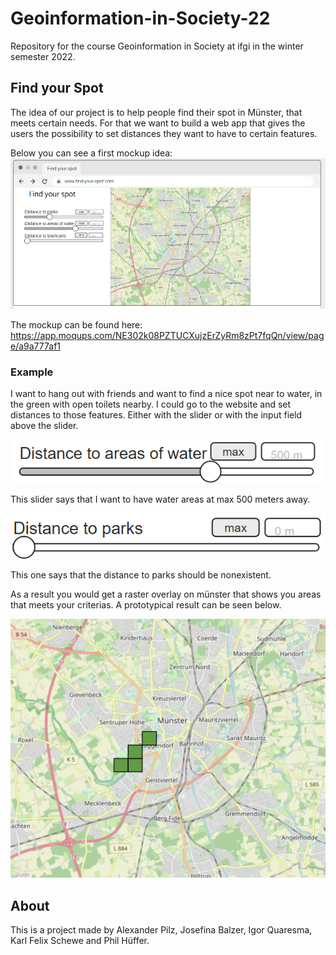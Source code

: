 # Geoinformation-in-Society-22
Repository for the course Geoinformation in Society at ifgi in the winter semester 2022.

## Find your Spot
The idea of our project is to help people find their spot in Münster, that meets certain needs. For that we want to build a web app that gives the users the possibility to set distances they want to have to certain features. 

Below you can see a first mockup idea:
![mockup file](organization/mockup.png)

The mockup can be found here: https://app.moqups.com/NE302k08PZTUCXujzErZyRm8zPt7fqQn/view/page/a9a777af1
### Example
I want to hang out with friends and want to find a nice spot near to water, in the green with open toilets nearby. 
I could go to the website and set distances to those features. Either with the slider or with the input field above the slider.

![slider](organization/slider.png)

This slider says that I want to have water areas at max 500 meters away.

![slider](organization/slider2.png)

This one says that the distance to parks should be nonexistent. 

As a result you would get a raster overlay on münster that shows you areas that meets your criterias. A prototypical result can be seen below.

![slider](organization/result.png)

## About
This is a project made by Alexander Pilz, Josefina Balzer, Igor Quaresma, Karl Felix Schewe and Phil Hüffer.